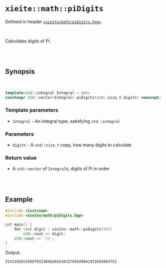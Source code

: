 # `xieite::math::piDigits`
Defined in header [`<xieite/math/piDigits.hpp>`](https://github.com/Eczbek/xieite/tree/main/include/xieite/math/piDigits.hpp)

<br/>

Calculates digits of Pi.

<br/><br/>

## Synopsis

<br/>

```cpp
template<std::integral Integral = int>
constexpr std::vector<Integral> piDigits(std::size_t digits) noexcept;
```
### Template parameters
- `Integral` - An integral type, satisfying `std::integral`
### Parameters
- `digits` - A `std::size_t` copy, how many digits to calculate
### Return value
- A `std::vector` of `Integral`s, digits of Pi in order

<br/><br/>

## Example
```cpp
#include <iostream>
#include <xieite/math/piDigits.hpp>

int main() {
	for (int digit : xieite::math::piDigits(50))
		std::cout << digit;
	std::cout << '\n';
}
```
Output:
```
31415926535897932384626433832795028841971693993751
```
